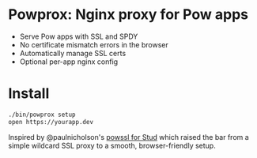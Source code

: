 # Powprox: Nginx proxy for Pow apps

* Serve Pow apps with SSL and SPDY
* No certificate mismatch errors in the browser
* Automatically manage SSL certs
* Optional per-app nginx config

# Install
```bash
./bin/powprox setup
open https://yourapp.dev
```

Inspired by @paulnicholson's [powssl for Stud](https://gist.github.com/paulnicholson/2050941)
which raised the bar from a simple wildcard SSL proxy to a smooth, browser-friendly setup.
